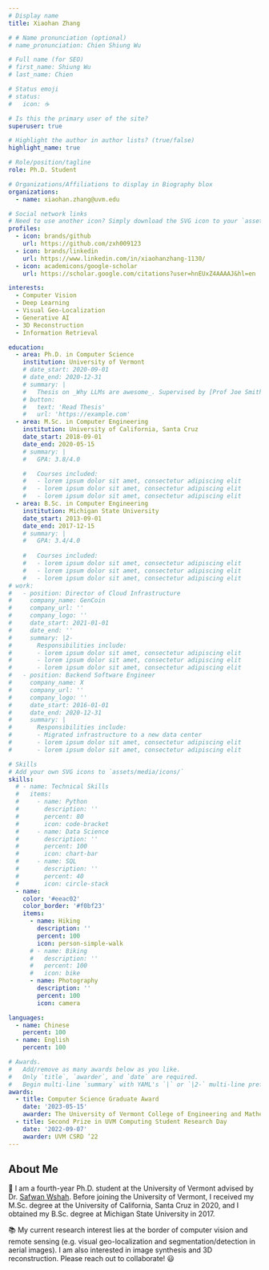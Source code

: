 ```yaml
---
# Display name
title: Xiaohan Zhang

# # Name pronunciation (optional)
# name_pronunciation: Chien Shiung Wu

# Full name (for SEO)
# first_name: Shiung Wu
# last_name: Chien

# Status emoji
# status:
#   icon: ☕️

# Is this the primary user of the site?
superuser: true

# Highlight the author in author lists? (true/false)
highlight_name: true

# Role/position/tagline
role: Ph.D. Student

# Organizations/Affiliations to display in Biography blox
organizations:
  - name: xiaohan.zhang@uvm.edu

# Social network links
# Need to use another icon? Simply download the SVG icon to your `assets/media/icons/` folder.
profiles:
  - icon: brands/github
    url: https://github.com/zxh009123
  - icon: brands/linkedin
    url: https://www.linkedin.com/in/xiaohanzhang-1130/
  - icon: academicons/google-scholar
    url: https://scholar.google.com/citations?user=hnEUxZ4AAAAJ&hl=en

interests:
  - Computer Vision
  - Deep Learning
  - Visual Geo-Localization
  - Generative AI
  - 3D Reconstruction
  - Information Retrieval

education:
  - area: Ph.D. in Computer Science
    institution: University of Vermont
    # date_start: 2020-09-01
    # date_end: 2020-12-31
    # summary: |
    #   Thesis on _Why LLMs are awesome_. Supervised by [Prof Joe Smith](https://example.com). Presented papers at 5 IEEE conferences with the contributions being published in 2 Springer journals.
    # button:
    #   text: 'Read Thesis'
    #   url: 'https://example.com'
  - area: M.Sc. in Computer Engineering
    institution: University of California, Santa Cruz
    date_start: 2018-09-01
    date_end: 2020-05-15
    # summary: |
    #   GPA: 3.8/4.0

    #   Courses included:
    #   - lorem ipsum dolor sit amet, consectetur adipiscing elit
    #   - lorem ipsum dolor sit amet, consectetur adipiscing elit
    #   - lorem ipsum dolor sit amet, consectetur adipiscing elit
  - area: B.Sc. in Computer Engineering
    institution: Michigan State University
    date_start: 2013-09-01
    date_end: 2017-12-15
    # summary: |
    #   GPA: 3.4/4.0
      
    #   Courses included:
    #   - lorem ipsum dolor sit amet, consectetur adipiscing elit
    #   - lorem ipsum dolor sit amet, consectetur adipiscing elit
    #   - lorem ipsum dolor sit amet, consectetur adipiscing elit
# work:
#   - position: Director of Cloud Infrastructure
#     company_name: GenCoin
#     company_url: ''
#     company_logo: ''
#     date_start: 2021-01-01
#     date_end: ''
#     summary: |2-
#       Responsibilities include:
#       - lorem ipsum dolor sit amet, consectetur adipiscing elit
#       - lorem ipsum dolor sit amet, consectetur adipiscing elit
#       - lorem ipsum dolor sit amet, consectetur adipiscing elit
#   - position: Backend Software Engineer
#     company_name: X
#     company_url: ''
#     company_logo: ''
#     date_start: 2016-01-01
#     date_end: 2020-12-31
#     summary: |
#       Responsibilities include:
#       - Migrated infrastructure to a new data center
#       - lorem ipsum dolor sit amet, consectetur adipiscing elit
#       - lorem ipsum dolor sit amet, consectetur adipiscing elit

# Skills
# Add your own SVG icons to `assets/media/icons/`
skills:
  # - name: Technical Skills
  #   items:
  #     - name: Python
  #       description: ''
  #       percent: 80
  #       icon: code-bracket
  #     - name: Data Science
  #       description: ''
  #       percent: 100
  #       icon: chart-bar
  #     - name: SQL
  #       description: ''
  #       percent: 40
  #       icon: circle-stack
  - name: 
    color: '#eeac02'
    color_border: '#f0bf23'
    items:
      - name: Hiking
        description: ''
        percent: 100
        icon: person-simple-walk
      # - name: Biking
      #   description: ''
      #   percent: 100
      #   icon: bike
      - name: Photography
        description: ''
        percent: 100
        icon: camera

languages:
  - name: Chinese
    percent: 100
  - name: English
    percent: 100

# Awards.
#   Add/remove as many awards below as you like.
#   Only `title`, `awarder`, and `date` are required.
#   Begin multi-line `summary` with YAML's `|` or `|2-` multi-line prefix and indent 2 spaces below.
awards:
  - title: Computer Science Graduate Award
    date: '2023-05-15'
    awarder: The University of Vermont College of Engineering and Mathematical Sciences
  - title: Second Prize in UVM Computing Student Research Day
    date: '2022-09-07'
    awarder: UVM CSRD ’22
---
```


## About Me

🎯 I am a fourth-year Ph.D. student at the University of Vermont advised by Dr. [Safwan Wshah](https://www.wshahaigroup.com/). Before joining the University of Vermont, I received my M.Sc. degree at the University of California, Santa Cruz in 2020, and I obtained my B.Sc. degree at Michigan State University in 2017.

📚 My current research interest lies at the border of computer vision and remote sensing (e.g. visual geo-localization and segmentation/detection in aerial images). I am also interested in image synthesis and 3D reconstruction. Please reach out to collaborate! 😃
